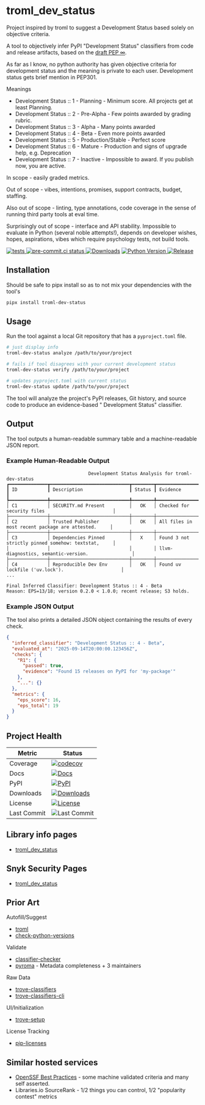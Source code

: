 # troml_dev_status

Project inspired by troml to suggest a Development Status based solely on objective criteria.

A tool to objectively infer PyPI "Development Status" classifiers from code and release artifacts, based on the
[draft PEP ∞](https://github.com/matthewdeanmartin/troml_dev_status/blob/main/docs/PEP.md).

As far as I know, no python authority has given objective criteria for development status and the meaning is 
private to each user. Development status gets brief mention in PEP301.

Meanings

- Development Status :: 1 - Planning - Minimum score. All projects get at least Planning.
- Development Status :: 2 - Pre-Alpha - Few points awarded by grading rubric.
- Development Status :: 3 - Alpha - Many points awarded
- Development Status :: 4 - Beta - Even more points awarded
- Development Status :: 5 - Production/Stable - Perfect score
- Development Status :: 6 - Mature - Production and signs of upgrade help, e.g. Deprecation
- Development Status :: 7 - Inactive - Impossible to award. If you publish now, you are active.

In scope - easily graded metrics.

Out of scope - vibes, intentions, promises, support contracts, budget, staffing.

Also out of scope - linting, type annotations, code coverage in the sense of running third party tools at eval time.

Surprisingly out of scope - interface and API stability. Impossible to evaluate in Python (several noble attempts!),
depends on developer wishes, hopes, aspirations, vibes which require psychology tests, not build tools.

[![tests](https://github.com/matthewdeanmartin/metametameta/actions/workflows/build.yml/badge.svg)
](https://github.com/matthewdeanmartin/metametameta/actions/workflows/tests.yml)
[![pre-commit.ci status](https://results.pre-commit.ci/badge/github/matthewdeanmartin/metametameta/main.svg)
](https://results.pre-commit.ci/latest/github/matthewdeanmartin/metametameta/main)
[![Downloads](https://img.shields.io/pypi/dm/metametameta)](https://pypistats.org/packages/metametameta)
[![Python Version](https://img.shields.io/pypi/pyversions/metametameta)
![Release](https://img.shields.io/pypi/v/metametameta)
](https://pypi.org/project/metametameta/)

## Installation

Should be safe to pipx install so as to not mix your dependencies with the tool's

```bash
pipx install troml-dev-status
````

## Usage

Run the tool against a local Git repository that has a `pyproject.toml` file.

```bash
# just display info
troml-dev-status analyze /path/to/your/project 

# fails if tool disagrees with your current development status
troml-dev-status verify /path/to/your/project 

# updates pyproject.toml with current status
troml-dev-status update /path/to/your/project 
```

The tool will analyze the project's PyPI releases, Git history, and source code to produce an evidence-based "
Development Status" classifier.

## Output

The tool outputs a human-readable summary table and a machine-readable JSON report.

### Example Human-Readable Output

```text
                              Development Status Analysis for troml-dev-status                              
┏━━━━━━━━━━━━━━┳━━━━━━━━━━━━━━━━━━━━━━━━━━━━━┳━━━━━━━━┳━━━━━━━━━━━━━━━━━━━━━━━━━━━━━━━━━━━━━━━━━━━━━━━━━━━━┓
┃ ID           ┃ Description                 ┃ Status ┃ Evidence                                           ┃
┡━━━━━━━━━━━━━━╇━━━━━━━━━━━━━━━━━━━━━━━━━━━━━╇━━━━━━━━╇━━━━━━━━━━━━━━━━━━━━━━━━━━━━━━━━━━━━━━━━━━━━━━━━━━━━┩
│ C1           │ SECURITY.md Present         │   OK   │ Checked for security files                         │
├──────────────┼─────────────────────────────┼────────┼────────────────────────────────────────────────────┤
│ C2           │ Trusted Publisher           │   OK   │ All files in most recent package are attested.     │
├──────────────┼─────────────────────────────┼────────┼────────────────────────────────────────────────────┤
│ C3           │ Dependencies Pinned         │   X    │ Found 3 not strictly pinned somehow: textstat,     │
│              │                             │        │ llvm-diagnostics, semantic-version.                │
├──────────────┼─────────────────────────────┼────────┼────────────────────────────────────────────────────┤
│ C4           │ Reproducible Dev Env        │   OK   │ Found uv lockfile ('uv.lock').                     │
...

Final Inferred Classifier: Development Status :: 4 - Beta
Reason: EPS=13/18; version 0.2.0 < 1.0.0; recent release; S3 holds.

```

### Example JSON Output

The tool also prints a detailed JSON object containing the results of every check.

```json
{
  "inferred_classifier": "Development Status :: 4 - Beta",
  "evaluated_at": "2025-09-14T20:00:00.123456Z",
  "checks": {
    "R1": {
      "passed": true,
      "evidence": "Found 15 releases on PyPI for 'my-package'"
    },
    "...": {}
  },
  "metrics": {
    "eps_score": 16,
    "eps_total": 19
  }
}
```

## Project Health

| Metric      | Status                                                                                                                                                                                                                |
|-------------|-----------------------------------------------------------------------------------------------------------------------------------------------------------------------------------------------------------------------|
| Coverage    | [![codecov](https://codecov.io/gh/matthewdeanmartin/troml_dev_status/branch/main/graph/badge.svg)](https://codecov.io/gh/matthewdeanmartin/troml_dev_status)                                                          |
| Docs        | [![Docs](https://troml-dev-status.readthedocs.org/projects/troml_dev_status/badge/?version=latest)](https://troml-dev-status.readthedocs.io/en/latest/)                                                                                |
| PyPI        | [![PyPI](https://img.shields.io/pypi/v/troml_dev_status)](https://pypi.org/project/troml_dev_status/)                                                                                                                 |
| Downloads   | [![Downloads](https://static.pepy.tech/personalized-badge/troml-dev-status?period=total&units=international_system&left_color=grey&right_color=blue&left_text=Downloads)](https://pepy.tech/project/troml_dev_status) |
| License     | [![License](https://img.shields.io/github/license/matthewdeanmartin/troml_dev_status)](https://github.com/matthewdeanmartin/troml_dev_status/blob/main/LICENSE)                                                       |
| Last Commit | ![Last Commit](https://img.shields.io/github/last-commit/matthewdeanmartin/troml_dev_status)                                                                                                                          |

## Library info pages

- [troml_dev_status](https://libraries.io/pypi/troml_dev_status)

## Snyk Security Pages

- [troml_dev_status](https://security.snyk.io/package/pip/troml_dev_status)

## Prior Art

Autofill/Suggest
- [troml](https://pypi.org/project/troml/)
- [check-python-versions](https://pypi.org/project/check-python-versions/)

Validate
- [classifier-checker](https://pypi.org/project/classifier-checker/)
- [pyroma](https://pypi.org/project/pyroma/) - Metadata completeness + 3 maintainers

Raw Data
- [trove-classifiers](https://pypi.org/project/trove-classifiers/)
- [trove-classifiers-cli](https://pypi.org/project/trove-classifiers-cli/)

UI/Initialization
- [trove-setup](https://pypi.org/project/trove-setup/)

License Tracking
- [pip-licenses](https://github.com/raimon49/pip-licenses)

## Similar hosted services

- [OpenSSF Best Practices](https://www.bestpractices.dev) - some machine validated criteria and many self asserted.
- Libraries.io SourceRank - 1/2 things you can control, 1/2 "popularity contest" metrics

